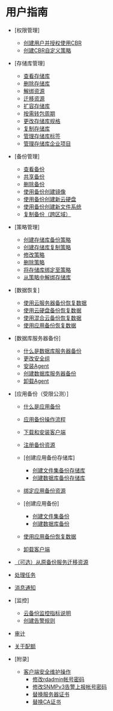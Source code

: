 # 用户指南

-   [权限管理]
    -   [创建用户并授权使用CBR](创建用户并授权使用CBR.md)
    -   [创建CBR自定义策略](创建CBR自定义策略.md)

-   [存储库管理]
    -   [查看存储库](查看存储库.md)
    -   [删除存储库](删除存储库.md)
    -   [解绑资源](解绑资源.md)
    -   [迁移资源](迁移资源.md)
    -   [扩容存储库](扩容存储库.md)
    -   [按需转包周期](按需转包周期.md)
    -   [更改存储库规格](更改存储库规格.md)
    -   [复制存储库](复制存储库.md)
    -   [管理存储库标签](管理存储库标签.md)
    -   [管理存储库企业项目](管理存储库企业项目.md)

-   [备份管理]
    -   [查看备份](查看备份.md)
    -   [共享备份](共享备份.md)
    -   [删除备份](删除备份.md)
    -   [使用备份创建镜像](使用备份创建镜像.md)
    -   [使用备份创建新云硬盘](使用备份创建新云硬盘.md)
    -   [使用备份创建新文件系统](使用备份创建新文件系统.md)
    -   [复制备份（跨区域）](复制备份（跨区域）.md)

-   [策略管理]
    -   [创建存储库备份策略](创建存储库备份策略.md)
    -   [创建存储库复制策略](创建存储库复制策略.md)
    -   [修改策略](修改策略.md)
    -   [删除策略](删除策略.md)
    -   [将存储库绑定至策略](将存储库绑定至策略.md)
    -   [从策略中解绑存储库](从策略中解绑存储库.md)

-   [数据恢复]
    -   [使用云服务器备份恢复数据](使用云服务器备份恢复数据.md)
    -   [使用云硬盘备份恢复数据](使用云硬盘备份恢复数据.md)
    -   [使用混合云备份恢复数据](使用混合云备份恢复数据.md)
    -   [使用应用备份恢复数据](使用应用备份恢复数据.md)

-   [数据库服务器备份]
    -   [什么是数据库服务器备份](什么是数据库服务器备份.md)
    -   [更改安全组](更改安全组.md)
    -   [安装Agent](安装Agent.md)
    -   [创建数据库服务器备份](创建数据库服务器备份.md)
    -   [卸载Agent](卸载Agent.md)

-   [应用备份（受限公测）]
    -   [什么是应用备份](什么是应用备份.md)
    -   [应用备份操作流程](应用备份操作流程.md)
    -   [下载和安装客户端](下载和安装客户端.md)
    -   [注册备份资源](注册备份资源.md)
    -   [创建应用备份存储库]
        -   [创建文件集备份存储库](创建文件集备份存储库.md)
        -   [创建数据库备份存储库](创建数据库备份存储库.md)

    -   [绑定应用备份资源](绑定应用备份资源.md)
    -   [创建应用备份]
        -   [创建文件集备份](创建文件集备份.md)
        -   [创建数据库备份](创建数据库备份.md)

    -   [使用应用备份恢复数据](使用应用备份恢复数据-0.md)
    -   [卸载客户端](卸载客户端.md)

-   [（可选）从原备份服务迁移资源](（可选）从原备份服务迁移资源.md)
-   [处理任务](处理任务.md)
-   [消息通知](消息通知.md)
-   [监控]
    -   [云备份监控指标说明](云备份监控指标说明.md)
    -   [创建告警规则](创建告警规则.md)

-   [审计](审计.md)
-   [关于配额](关于配额.md)
-   [附录]
    -   [客户端安全维护操作](客户端安全维护操作.md)
        -   [修改rdadmin帐号密码](修改rdadmin帐号密码.md)
        -   [修改SNMPv3告警上报帐号密码](修改SNMPv3告警上报帐号密码.md)
        -   [替换服务器证书](替换服务器证书.md)
        -   [替换CA证书](替换CA证书.md)

